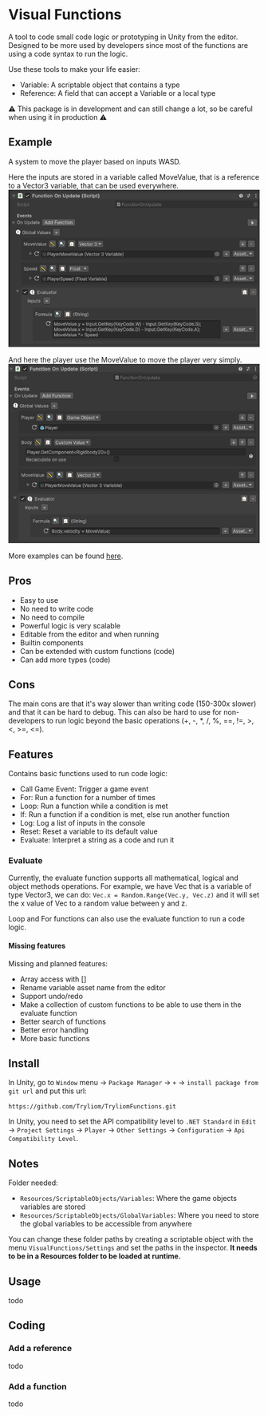 # Visual Functions
A tool to code small code logic or prototyping in Unity from the editor.
Designed to be more used by developers since most of the functions are using a code syntax to run the logic.

Use these tools to make your life easier:
- Variable: A scriptable object that contains a type
- Reference: A field that can accept a Variable or a local type
  
⚠️ This package is in development and can still change a lot, so be careful when using it in production ⚠️

## Example 
A system to move the player based on inputs WASD.

Here the inputs are stored in a variable called MoveValue, that is a reference to a Vector3 variable, that can be used everywhere.
![SimpleInputManager.png](documentation/images/SimpleInputManager.png)

And here the player use the MoveValue to move the player very simply.
![SimplePlayerMove.png](documentation/images/SimplePlayerMove.png)

More examples can be found [here](./documentation/MoreExamples.md).

## Pros
- Easy to use
- No need to write code
- No need to compile
- Powerful logic is very scalable
- Editable from the editor and when running
- Builtin components
- Can be extended with custom functions (code)
- Can add more types (code)

## Cons
The main cons are that it's way slower than writing code (150-300x slower) and that it can be hard to debug.
This can also be hard to use for non-developers to run logic beyond the basic operations (+, -, *, /, %, ==, !=, >, <, >=, <=).

## Features
Contains basic functions used to run code logic:
- Call Game Event: Trigger a game event
- For: Run a function for a number of times
- Loop: Run a function while a condition is met
- If: Run a function if a condition is met, else run another function
- Log: Log a list of inputs in the console
- Reset: Reset a variable to its default value
- Evaluate: Interpret a string as a code and run it

### Evaluate
Currently, the evaluate function supports all mathematical, logical and object methods operations.
For example, we have Vec that is a variable of type Vector3, we can do:
`Vec.x = Random.Range(Vec.y, Vec.z)` and it will set the x value of Vec to a random value between y and z.

Loop and For functions can also use the evaluate function to run a code logic.

#### Missing features
Missing and planned features:
- Array access with []
- Rename variable asset name from the editor
- Support undo/redo
- Make a collection of custom functions to be able to use them in the evaluate function
- Better search of functions
- Better error handling
- More basic functions

## Install
In Unity, go to `Window` menu -> `Package Manager` -> `+` -> `install package from git url` and put this url:
```
https://github.com/Tryliom/TryliomFunctions.git
```

In Unity, you need to set the API compatibility level to `.NET Standard` in `Edit` -> `Project Settings` -> `Player` -> `Other Settings` -> `Configuration` -> `Api Compatibility Level`.

## Notes
Folder needed:
- `Resources/ScriptableObjects/Variables`: Where the game objects variables are stored
- `Resources/ScriptableObjects/GlobalVariables`: Where you need to store the global variables to be accessible from anywhere

You can change these folder paths by creating a scriptable object with the menu `VisualFunctions/Settings` and set the paths in the inspector.
**It needs to be in a Resources folder to be loaded at runtime.**

## Usage
todo

## Coding
### Add a reference
todo

### Add a function
todo